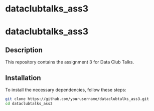 # dataclubtalks_ass3

# dataclubtalks_ass3

## Description

This repository contains the assignment 3 for Data Club Talks. 

## Installation

To install the necessary dependencies, follow these steps:

```bash
git clone https://github.com/yourusername/dataclubtalks_ass3.git
cd dataclubtalks_ass3
